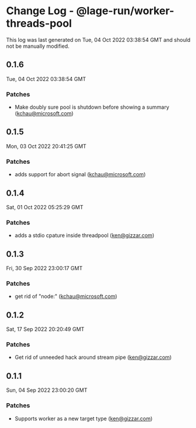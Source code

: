 # Change Log - @lage-run/worker-threads-pool

This log was last generated on Tue, 04 Oct 2022 03:38:54 GMT and should not be manually modified.

<!-- Start content -->

## 0.1.6

Tue, 04 Oct 2022 03:38:54 GMT

### Patches

- Make doubly sure pool is shutdown before showing a summary (kchau@microsoft.com)

## 0.1.5

Mon, 03 Oct 2022 20:41:25 GMT

### Patches

- adds support for abort signal (kchau@microsoft.com)

## 0.1.4

Sat, 01 Oct 2022 05:25:29 GMT

### Patches

- adds a stdio cpature inside threadpool (ken@gizzar.com)

## 0.1.3

Fri, 30 Sep 2022 23:00:17 GMT

### Patches

- get rid of "node:" (kchau@microsoft.com)

## 0.1.2

Sat, 17 Sep 2022 20:20:49 GMT

### Patches

- Get rid of unneeded hack around stream pipe (ken@gizzar.com)

## 0.1.1

Sun, 04 Sep 2022 23:00:20 GMT

### Patches

- Supports worker as a new target type (ken@gizzar.com)
